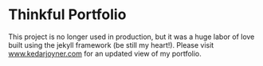 # Thinkful Portfolio
This project is no longer used in production, but it was a huge labor of love built using the jekyll framework (be still my heart!). Please visit www.kedarjoyner.com for an updated view of my portfolio.
